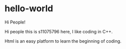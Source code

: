 # hello-world

Hi People!


Hi people this is s11075796 here, I like coding in C++.

Html is an easy platform to learn the beginning of coding.

